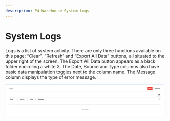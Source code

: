 ```yaml
---
description: P4 Warehouse System Logs
---
```


# System Logs

Logs is a list of system activity. There are only three functions available on this page; “Clear”, “Refresh” and “Export All Data” buttons, all situated to the upper right of the screen. The Export All Data button appears as a black folder encircling a white X. The Date, Source and Type columns also have basic data manipulation toggles next to the column name. The Message column displays the type of error message.

![P4 Warehouse System Logs](<../.gitbook/assets/image (292).png>)

